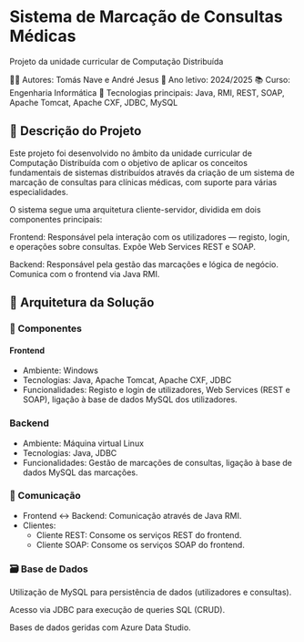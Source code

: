 # Sistema de Marcação de Consultas Médicas

Projeto da unidade curricular de Computação Distribuída

👨‍💻 Autores: Tomás Nave e André Jesus
📅 Ano letivo: 2024/2025
📚 Curso: Engenharia Informática
🔗 Tecnologias principais: Java, RMI, REST, SOAP, Apache Tomcat, Apache CXF, JDBC, MySQL

## 🔎 Descrição do Projeto

Este projeto foi desenvolvido no âmbito da unidade curricular de Computação Distribuída com o objetivo de aplicar os conceitos fundamentais de sistemas distribuídos através da criação de um sistema de marcação de consultas para clínicas médicas, com suporte para várias especialidades.

O sistema segue uma arquitetura cliente-servidor, dividida em dois componentes principais:

Frontend: Responsável pela interação com os utilizadores — registo, login, e operações sobre consultas. Expõe Web Services REST e SOAP.

Backend: Responsável pela gestão das marcações e lógica de negócio. Comunica com o frontend via Java RMI.

## 🧱 Arquitetura da Solução

### 📌 Componentes
#### Frontend

- Ambiente: Windows
- Tecnologias: Java, Apache Tomcat, Apache CXF, JDBC
- Funcionalidades: Registo e login de utilizadores, Web Services (REST e SOAP), ligação à base de dados MySQL dos utilizadores.

### Backend

- Ambiente: Máquina virtual Linux
- Tecnologias: Java, JDBC
- Funcionalidades: Gestão de marcações de consultas, ligação à base de dados MySQL das marcações.

### 🔁 Comunicação
- Frontend <-> Backend: Comunicação através de Java RMI.
- Clientes:
  - Cliente REST: Consome os serviços REST do frontend.
  - Cliente SOAP: Consome os serviços SOAP do frontend.

### 🗃️ Base de Dados
Utilização de MySQL para persistência de dados (utilizadores e consultas).

Acesso via JDBC para execução de queries SQL (CRUD).

Bases de dados geridas com Azure Data Studio.

